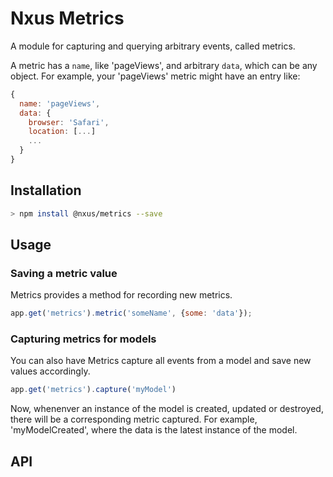 # Nxus Metrics

A module for capturing and querying arbitrary events, called metrics.

A metric has a `name`, like 'pageViews', and arbitrary `data`, which can be any object.  For example, your 'pageViews' metric might have an entry like:

```javascript
{
  name: 'pageViews',
  data: {
    browser: 'Safari',
    location: [...]
    ...
  }
}
```

## Installation

```bash
> npm install @nxus/metrics --save
```

## Usage

### Saving a metric value

Metrics provides a method for recording new metrics.

```javascript
app.get('metrics').metric('someName', {some: 'data'});
```

### Capturing metrics for models

You can also have Metrics capture all events from a model and save new values accordingly.

```javascript
app.get('metrics').capture('myModel')
```

Now, whenenver an instance of the model is created, updated or destroyed, there will be a corresponding metric captured.  For example, 'myModelCreated', where the data is the latest instance of the model.


## API